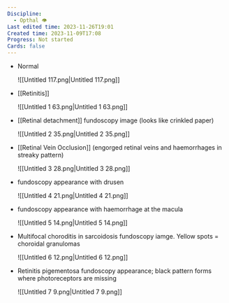 ```yaml
---
Discipline:
  - Opthal 👁
Last edited time: 2023-11-26T19:01
Created time: 2023-11-09T17:08
Progress: Not started
Cards: false
---
```

- Normal
    
    ![[Untitled 117.png|Untitled 117.png]]
    
- [[Retinitis]]
    
    ![[Untitled 1 63.png|Untitled 1 63.png]]
    
- [[Retinal detachment]] fundoscopy image (looks like crinkled paper)
    
    ![[Untitled 2 35.png|Untitled 2 35.png]]
    
- [[Retinal Vein Occlusion]] (engorged retinal veins and haemorrhages in streaky pattern)
    
    ![[Untitled 3 28.png|Untitled 3 28.png]]
    
- fundoscopy appearance with drusen
    
    ![[Untitled 4 21.png|Untitled 4 21.png]]
    
- fundoscopy appearance with haemorrhage at the macula
    
    ![[Untitled 5 14.png|Untitled 5 14.png]]
    
- Multifocal choroditis in sarcoidosis fundoscopy iamge. Yellow spots = choroidal granulomas
    
    ![[Untitled 6 12.png|Untitled 6 12.png]]
    
- Retinitis pigementosa fundoscopy appearance; black pattern forms where photoreceptors are missing
    
    ![[Untitled 7 9.png|Untitled 7 9.png]]